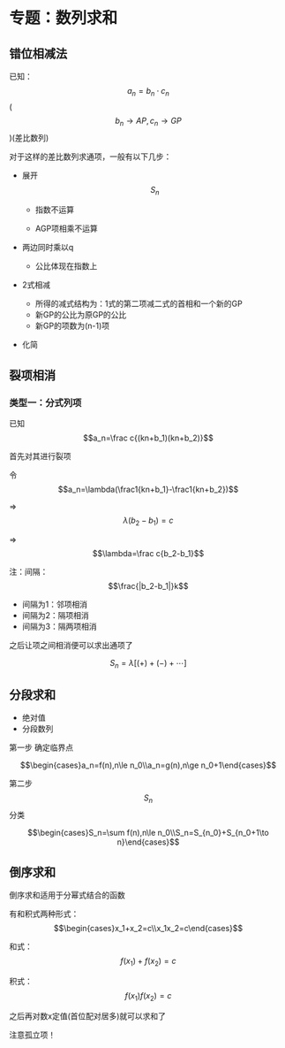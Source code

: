 # 专题：数列求和

## 错位相减法

已知：$$a_n=b_n\cdot c_n$$   ($$b_n\to AP,c_n\to GP$$)(差比数列)

对于这样的差比数列求通项，一般有以下几步：

* 展开$$S_n$$

  * 指数不运算

  * AGP项相乘不运算
* 两边同时乘以q

  * 公比体现在指数上
* 2式相减
  * 所得的减式结构为：1式的第二项减二式的首相和一个新的GP
  * 新GP的公比为原GP的公比
  * 新GP的项数为(n-1)项
* 化简

## 裂项相消

### 类型一：分式列项

已知$$a_n=\frac c{(kn+b_1)(kn+b_2)}$$

首先对其进行裂项

令$$a_n=\lambda(\frac1{kn+b_1}-\frac1{kn+b_2})$$

=>$$\lambda(b_2-b_1)=c$$

=>$$\lambda=\frac c{b_2-b_1}$$

注：间隔：$$\frac{|b_2-b_1|}k$$

* 间隔为1：邻项相消
* 间隔为2：隔项相消
* 间隔为3：隔两项相消

之后让项之间相消便可以求出通项了

$$S_n=\lambda[(+)+(-)+\cdots]$$

## 分段求和

* 绝对值
* 分段数列

第一步 确定临界点

$$\begin{cases}a_n=f(n),n\le n_0\\a_n=g(n),n\ge n_0+1\end{cases}$$

第二步 $$S_n$$分类

$$\begin{cases}S_n=\sum f(n),n\le n_0\\S_n=S_{n_0}+S_{n_0+1\to n}\end{cases}$$

## 倒序求和

倒序求和适用于分幂式结合的函数

有和积式两种形式：$$\begin{cases}x_1+x_2=c\\x_1x_2=c\end{cases}$$

和式：$$f(x_1)+f(x_2)=c$$

积式：$$f(x_1)f(x_2)=c$$

之后再对数x定值(首位配对居多)就可以求和了

注意孤立项！